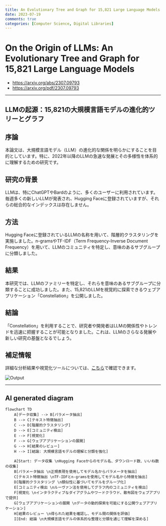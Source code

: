 ```yaml
---
title: An Evolutionary Tree and Graph for 15,821 Large Language Models
date: 2023-07-19
comments: true
categories: [Computer Science, Digital Libraries]
---
```


# On the Origin of LLMs: An Evolutionary Tree and Graph for 15,821 Large Language Models
- <https://arxiv.org/abs/2307.09793>
- <https://arxiv.org/pdf/2307.09793>

---
## LLMの起源：15,821の大規模言語モデルの進化的ツリーとグラフ
## 序論
本論文は、大規模言語モデル（LLM）の進化的な関係を明らかにすることを目的としています。特に、2022年以降のLLMの急速な発展とその多様性を体系的に理解するための研究です。

## 研究の背景
LLMは、特にChatGPTやBardのように、多くのユーザーに利用されています。毎週多くの新しいLLMが発表され、Hugging Faceに登録されていますが、それらの総合的なインデックスは存在しません。

## 方法
Hugging Faceに登録されているLLMの名称を用いて、階層的クラスタリングを実施しました。n-gramsやTF-IDF（Term Frequency-Inverse Document Frequency）を用いて、LLMのコミュニティを特定し、意味のあるサブグループに分類しました。

## 結果
本研究では、LLMのファミリーを特定し、それらを意味のあるサブグループに分類することに成功しました。また、15,821のLLMを視覚的に探索できるウェブアプリケーション「Constellation」を公開しました。

## 結論
「Constellation」を利用することで、研究者や開発者はLLMの関係性やトレンドを迅速に把握することが可能となりました。これは、LLMのさらなる発展や新しい研究の基盤となるでしょう。

## 補足情報
詳細な分析結果や視覚化ツールについては、[こちら](https://constellation.sites.stanford.edu)で確認できます。

![Output](https://constellation.sites.stanford.edu/sites/g/files/sbiybj29536/files/styles/card_1900x950/public/media/image/high_res_image-min_0.png?h=07184d4b&itok=101XVkZ-)

---
## AI generated diagram
```mermaid
flowchart TD
    A[データ収集] --> B[パラメータ抽出]
    B --> C[テキスト特徴抽出]
    C --> D[階層的クラスタリング]
    D --> E[コミュニティ検出]
    E --> F[視覚化]
    F --> G[ウェブアプリケーションの展開]
    G --> H[結果のレビュー]
    H --> I[結論: 大規模言語モデルの理解と分類を強化]

    A[Start: データ収集 \nHugging Faceからのモデル名、ダウンロード数、いいね数の収集]
    B[パラメータ抽出 \n正規表現を使用してモデル名からパラメータを抽出]
    C[テキスト特徴抽出 \nTF-IDFとn-gramsを使用してモデル名から特徴を抽出]
    D[階層的クラスタリング \n類似性に基づいてモデルをグループ化]
    E[コミュニティ検出 \nルーヴァン法を使用してグラフ内のコミュニティを検出]
    F[視覚化 \nインタラクティブなダイアグラムやワードクラウド、散布図をウェブアプリで提供]
    G[ウェブアプリケーションの展開 \nデータの動的探索を可能にする公開ウェブアプリケーション]
    H[結果のレビュー \n得られた結果を確認し、モデル間の関係を評価]
    I[End: 結論 \n大規模言語モデルの体系的な整理と分類を通じて理解を深める]
```
